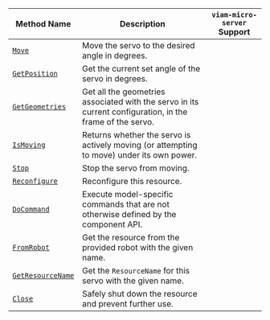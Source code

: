 <!-- prettier-ignore -->
| Method Name | Description | `viam-micro-server` Support |
| ----------- | ----------- | ----------------- |
| [`Move`](/components/servo/#move) | Move the servo to the desired angle in degrees. | <p class="center-text"><i class="fas fa-check" title="yes"></i></p> |
| [`GetPosition`](/components/servo/#getposition) | Get the current set angle of the servo in degrees. | <p class="center-text"><i class="fas fa-check" title="yes"></i></p> |
| [`GetGeometries`](/components/servo/#getgeometries) | Get all the geometries associated with the servo in its current configuration, in the frame of the servo. | <p class="center-text"><i class="fas fa-times" title="no"></i></p> |
| [`IsMoving`](/components/servo/#ismoving) | Returns whether the servo is actively moving (or attempting to move) under its own power. | <p class="center-text"><i class="fas fa-times" title="no"></i></p> |
| [`Stop`](/components/servo/#stop) | Stop the servo from moving. | <p class="center-text"><i class="fas fa-check" title="yes"></i></p> |
| [`Reconfigure`](/components/servo/#reconfigure) | Reconfigure this resource. | <p class="center-text"><i class="fas fa-times" title="no"></i></p> |
| [`DoCommand`](/components/servo/#docommand) | Execute model-specific commands that are not otherwise defined by the component API. | <p class="center-text"><i class="fas fa-check" title="yes"></i></p> |
| [`FromRobot`](/components/servo/#fromrobot) | Get the resource from the provided robot with the given name. | <p class="center-text"><i class="fas fa-times" title="no"></i></p> |
| [`GetResourceName`](/components/servo/#getresourcename) | Get the `ResourceName` for this servo with the given name. | <p class="center-text"><i class="fas fa-times" title="no"></i></p> |
| [`Close`](/components/servo/#close) | Safely shut down the resource and prevent further use. | <p class="center-text"><i class="fas fa-times" title="no"></i></p> |

